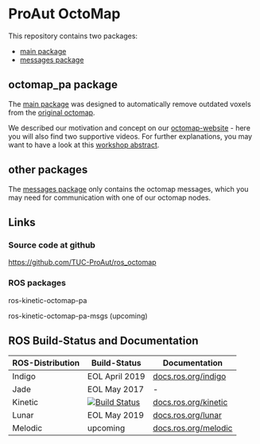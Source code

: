 # ProAut OctoMap

This repository contains two packages:

* [main package](octomap_pa/)
* [messages package](octomap_pa_msgs/)

## octomap_pa package

The [main package](octomap_pa/) was designed to automatically remove outdated
voxels from the [original octomap](http://wiki.ros.org/octomap).

We described our motivation and concept on our
[octomap-website](https://www.tu-chemnitz.de/etit/proaut/octo) - here you
will also find two supportive videos.
For further explanations, you may want to have a look at this
[workshop abstract](http://nbn-resolving.de/urn:nbn:de:bsz:ch1-qucosa-226576).

## other packages
The [messages package](octomap_pa_msgs/) only contains the octomap messages,
which you may need for communication with one of our octomap nodes.

## Links

### Source code at github
https://github.com/TUC-ProAut/ros_octomap

### ROS packages
ros-kinetic-octomap-pa

ros-kinetic-octomap-pa-msgs (upcoming)


## ROS Build-Status and Documentation

ROS-Distribution | Build-Status                                                                                                                                                        | Documentation
-----------------|---------------------------------------------------------------------------------------------------------------------------------------------------------------------|---------------
Indigo           | EOL April 2019                                                                                                                                                      | [docs.ros.org/indigo](http://docs.ros.org/indigo/api/octomap_pa/html/index.html)
Jade             | EOL May 2017                                                                                                                                                        | -
Kinetic          | [![Build Status](http://build.ros.org/buildStatus/icon?job=Kdev__octomap_pa__ubuntu_xenial_amd64)](http://build.ros.org/job/Kdev__octomap_pa__ubuntu_xenial_amd64/) | [docs.ros.org/kinetic](http://docs.ros.org/kinetic/api/octomap_pa/html/index.html)
Lunar            | EOL May 2019                                                                                                                                                        | [docs.ros.org/lunar](http://docs.ros.org/lunar/api/octomap_pa/html/index.html)
Melodic          | upcoming                                                                                                                                                            | [docs.ros.org/melodic](http://docs.ros.org/melodic/api/octomap_pa/html/index.html)
